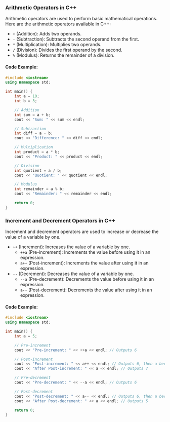 ### Arithmetic Operators in C++

Arithmetic operators are used to perform basic mathematical operations. Here are the arithmetic operators available in C++:

- `+` (Addition): Adds two operands.
- `-` (Subtraction): Subtracts the second operand from the first.
- `*` (Multiplication): Multiplies two operands.
- `/` (Division): Divides the first operand by the second.
- `%` (Modulus): Returns the remainder of a division.

#### Code Example:

```cpp
#include <iostream>
using namespace std;

int main() {
    int a = 10;
    int b = 3;

    // Addition
    int sum = a + b;
    cout << "Sum: " << sum << endl;

    // Subtraction
    int diff = a - b;
    cout << "Difference: " << diff << endl;

    // Multiplication
    int product = a * b;
    cout << "Product: " << product << endl;

    // Division
    int quotient = a / b;
    cout << "Quotient: " << quotient << endl;

    // Modulus
    int remainder = a % b;
    cout << "Remainder: " << remainder << endl;

    return 0;
}
```

### Increment and Decrement Operators in C++

Increment and decrement operators are used to increase or decrease the value of a variable by one.

- `++` (Increment): Increases the value of a variable by one.
  - `++a` (Pre-increment): Increments the value before using it in an expression.
  - `a++` (Post-increment): Increments the value after using it in an expression.
- `--` (Decrement): Decreases the value of a variable by one.
  - `--a` (Pre-decrement): Decrements the value before using it in an expression.
  - `a--` (Post-decrement): Decrements the value after using it in an expression.

#### Code Example:

```cpp
#include <iostream>
using namespace std;

int main() {
    int a = 5;

    // Pre-increment
    cout << "Pre-increment: " << ++a << endl; // Outputs 6

    // Post-increment
    cout << "Post-increment: " << a++ << endl; // Outputs 6, then a becomes 7
    cout << "After Post-increment: " << a << endl; // Outputs 7

    // Pre-decrement
    cout << "Pre-decrement: " << --a << endl; // Outputs 6

    // Post-decrement
    cout << "Post-decrement: " << a-- << endl; // Outputs 6, then a becomes 5
    cout << "After Post-decrement: " << a << endl; // Outputs 5

    return 0;
}